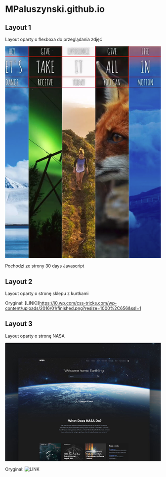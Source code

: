 # MPaluszynski.github.io

## Layout 1

Layout oparty o flexboxa do przeglądania zdjęć

![](./L1.png)

Pochodzi ze strony 30 days Javascript


## Layout 2

Layout oparty o stronę sklepu z kurtkami

Oryginał: [LINK](https://i0.wp.com/css-tricks.com/wp-content/uploads/2016/01/finished.png?resize=1000%2C656&ssl=1


## Layout 3

Layout oparty o stronę NASA

![](./L3.png)

Oryginał: ![LINK](https://dribbble.com/shots/3154943-NASA-website-concept/attachments/3154943?mode=media)
